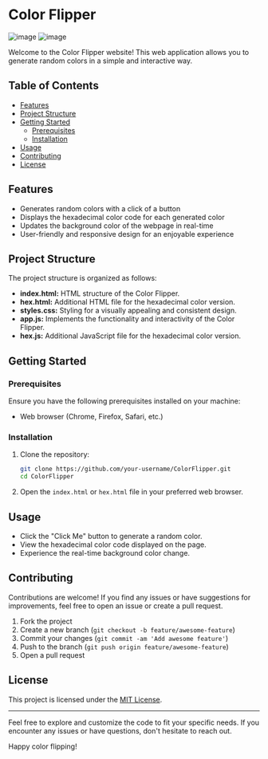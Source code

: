 # Color Flipper

![image](https://github.com/chirag640/colorFlipper/assets/111826944/0ca8f1e1-5489-417b-8c58-cc9c00e4cf35)
![image](https://github.com/chirag640/colorFlipper/assets/111826944/e08170c2-3ea4-4f23-8e2a-13b30832fb1a)



Welcome to the Color Flipper website! This web application allows you to generate random colors in a simple and interactive way.

## Table of Contents

- [Features](#features)
- [Project Structure](#project-structure)
- [Getting Started](#getting-started)
  - [Prerequisites](#prerequisites)
  - [Installation](#installation)
- [Usage](#usage)
- [Contributing](#contributing)
- [License](#license)

## Features

- Generates random colors with a click of a button
- Displays the hexadecimal color code for each generated color
- Updates the background color of the webpage in real-time
- User-friendly and responsive design for an enjoyable experience

## Project Structure

The project structure is organized as follows:

- **index.html:** HTML structure of the Color Flipper.
- **hex.html:** Additional HTML file for the hexadecimal color version.
- **styles.css:** Styling for a visually appealing and consistent design.
- **app.js:** Implements the functionality and interactivity of the Color Flipper.
- **hex.js:** Additional JavaScript file for the hexadecimal color version.

## Getting Started

### Prerequisites

Ensure you have the following prerequisites installed on your machine:

- Web browser (Chrome, Firefox, Safari, etc.)

### Installation

1. Clone the repository:

    ```bash
    git clone https://github.com/your-username/ColorFlipper.git
    cd ColorFlipper
    ```

2. Open the `index.html` or `hex.html` file in your preferred web browser.

## Usage

- Click the "Click Me" button to generate a random color.
- View the hexadecimal color code displayed on the page.
- Experience the real-time background color change.

## Contributing

Contributions are welcome! If you find any issues or have suggestions for improvements, feel free to open an issue or create a pull request.

1. Fork the project
2. Create a new branch (`git checkout -b feature/awesome-feature`)
3. Commit your changes (`git commit -am 'Add awesome feature'`)
4. Push to the branch (`git push origin feature/awesome-feature`)
5. Open a pull request

## License

This project is licensed under the [MIT License](LICENSE).

---

Feel free to explore and customize the code to fit your specific needs. If you encounter any issues or have questions, don't hesitate to reach out.

Happy color flipping!

